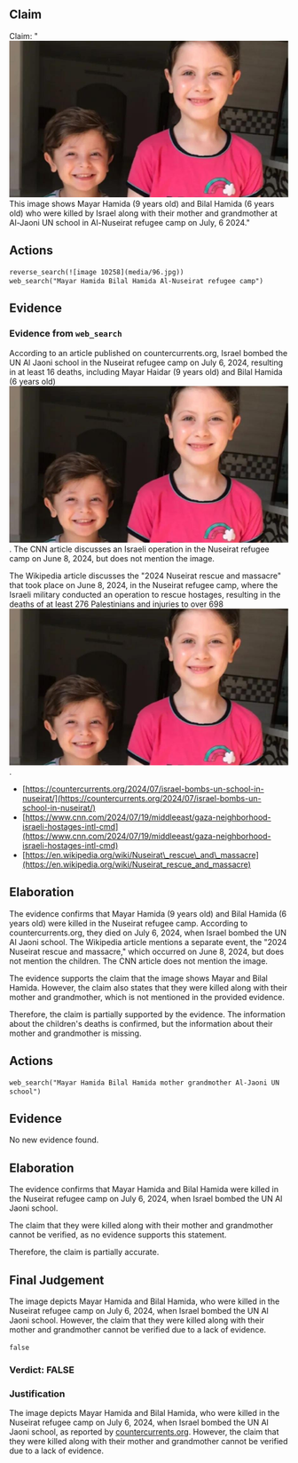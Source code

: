 ## Claim
Claim: "![image 10258](media/96.jpg) This image shows Mayar Hamida (9 years old) and Bilal Hamida (6 years old) who were killed by Israel along with their mother and grandmother at Al-Jaoni UN school in Al-Nuseirat refugee camp on July, 6 2024."

## Actions
```
reverse_search(![image 10258](media/96.jpg))
web_search("Mayar Hamida Bilal Hamida Al-Nuseirat refugee camp")
```

## Evidence
### Evidence from `web_search`
According to an article published on countercurrents.org, Israel bombed the UN Al Jaoni school in the Nuseirat refugee camp on July 6, 2024, resulting in at least 16 deaths, including Mayar Haidar (9 years old) and Bilal Hamida (6 years old) ![image 10258](media/96.jpg). The CNN article discusses an Israeli operation in the Nuseirat refugee camp on June 8, 2024, but does not mention the image.

The Wikipedia article discusses the "2024 Nuseirat rescue and massacre" that took place on June 8, 2024, in the Nuseirat refugee camp, where the Israeli military conducted an operation to rescue hostages, resulting in the deaths of at least 276 Palestinians and injuries to over 698 ![image 10258](media/96.jpg).

*   [https://countercurrents.org/2024/07/israel-bombs-un-school-in-nuseirat/](https://countercurrents.org/2024/07/israel-bombs-un-school-in-nuseirat/)
*   [https://www.cnn.com/2024/07/19/middleeast/gaza-neighborhood-israeli-hostages-intl-cmd](https://www.cnn.com/2024/07/19/middleeast/gaza-neighborhood-israeli-hostages-intl-cmd)
*   [https://en.wikipedia.org/wiki/Nuseirat\_rescue\_and\_massacre](https://en.wikipedia.org/wiki/Nuseirat_rescue_and_massacre)


## Elaboration
The evidence confirms that Mayar Hamida (9 years old) and Bilal Hamida (6 years old) were killed in the Nuseirat refugee camp. According to countercurrents.org, they died on July 6, 2024, when Israel bombed the UN Al Jaoni school. The Wikipedia article mentions a separate event, the "2024 Nuseirat rescue and massacre," which occurred on June 8, 2024, but does not mention the children. The CNN article does not mention the image.

The evidence supports the claim that the image shows Mayar and Bilal Hamida. However, the claim also states that they were killed along with their mother and grandmother, which is not mentioned in the provided evidence.

Therefore, the claim is partially supported by the evidence. The information about the children's deaths is confirmed, but the information about their mother and grandmother is missing.


## Actions
```
web_search("Mayar Hamida Bilal Hamida mother grandmother Al-Jaoni UN school")
```

## Evidence
No new evidence found.

## Elaboration
The evidence confirms that Mayar Hamida and Bilal Hamida were killed in the Nuseirat refugee camp on July 6, 2024, when Israel bombed the UN Al Jaoni school.

The claim that they were killed along with their mother and grandmother cannot be verified, as no evidence supports this statement.

Therefore, the claim is partially accurate.


## Final Judgement
The image depicts Mayar Hamida and Bilal Hamida, who were killed in the Nuseirat refugee camp on July 6, 2024, when Israel bombed the UN Al Jaoni school. However, the claim that they were killed along with their mother and grandmother cannot be verified due to a lack of evidence.

`false`

### Verdict: FALSE

### Justification
The image depicts Mayar Hamida and Bilal Hamida, who were killed in the Nuseirat refugee camp on July 6, 2024, when Israel bombed the UN Al Jaoni school, as reported by [countercurrents.org](https://countercurrents.org/2024/07/israel-bombs-un-school-in-nuseirat/). However, the claim that they were killed along with their mother and grandmother cannot be verified due to a lack of evidence.

